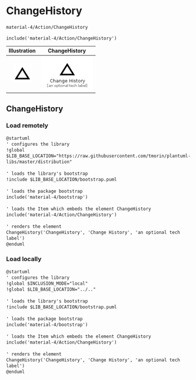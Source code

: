 # ChangeHistory


```text
material-4/Action/ChangeHistory
```

```text
include('material-4/Action/ChangeHistory')
```



| Illustration | ChangeHistory |
| :---: | :---: |
| ![illustration for Illustration](../../material-4/Action/ChangeHistory.png) | ![illustration for ChangeHistory](../../material-4/Action/ChangeHistory.Local.png) |




## ChangeHistory

### Load remotely
```plantuml
@startuml
' configures the library
!global $LIB_BASE_LOCATION="https://raw.githubusercontent.com/tmorin/plantuml-libs/master/distribution"

' loads the library's bootstrap
!include $LIB_BASE_LOCATION/bootstrap.puml

' loads the package bootstrap
include('material-4/bootstrap')

' loads the Item which embeds the element ChangeHistory
include('material-4/Action/ChangeHistory')

' renders the element
ChangeHistory('ChangeHistory', 'Change History', 'an optional tech label')
@enduml
```

### Load locally
```plantuml
@startuml
' configures the library
!global $INCLUSION_MODE="local"
!global $LIB_BASE_LOCATION="../.."

' loads the library's bootstrap
!include $LIB_BASE_LOCATION/bootstrap.puml

' loads the package bootstrap
include('material-4/bootstrap')

' loads the Item which embeds the element ChangeHistory
include('material-4/Action/ChangeHistory')

' renders the element
ChangeHistory('ChangeHistory', 'Change History', 'an optional tech label')
@enduml
```

